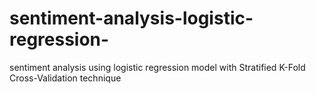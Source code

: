# sentiment-analysis-logistic-regression-
sentiment analysis using logistic regression model with Stratified K-Fold Cross-Validation technique
